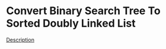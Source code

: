 Convert Binary Search Tree To Sorted Doubly Linked List
=====  
[Description](https://leetcode.com/problems/convert-binary-search-tree-to-sorted-doubly-linked-list/)